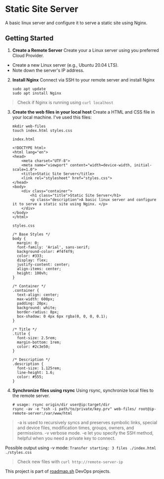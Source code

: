# Static Site Server
A basic linux server and configure it to serve a static site using Nginx. 

## Getting Started
1. **Create a Remote Server**
Create your a Linux server using you preferred Cloud Provider.

- Create a new Linux server (e.g., Ubuntu 20.04 LTS).
- Note down the server's IP address.

2. **Install Nginx**
Connect via SSH to your remote server and install Nginx
    ```
    sudo apt update
    sudo apt install Nginx
    ```

> Check if Nginx is running using `curl localhost`

3. **Create the web files in your local host**
Create a HTML and CSS file in your local machine. I've used this files:
    ```
    mkdir web-files
    touch index.html styles.css
    ```

    ```
    index.html
    
    <!DOCTYPE html>
    <html lang="en">
    <head>
        <meta charset="UTF-8">
        <meta name="viewport" content="width=device-width, initial-scale=1.0">
        <title>Static Site Server</title>
        <link rel="stylesheet" href="styles.css">
    </head>
    <body>
        <div class="container">
            <h1 class="title">Static Site Server</h1>
            <p class="description">A basic linux server and configure it to serve a static site using Nginx. </p>
        </div>
    </body>
    </html>
    ```

    ```
    styles.css

    /* Base Styles */
    body {
      margin: 0;
      font-family: 'Arial', sans-serif;
      background-color: #f4f4f9;
      color: #333;
      display: flex;
      justify-content: center;
      align-items: center;
      height: 100vh;
    }

    /* Container */
    .container {
      text-align: center;
      max-width: 600px;
      padding: 20px;
      background: white;
      border-radius: 8px;
      box-shadow: 0 4px 6px rgba(0, 0, 0, 0.1);
    }

    /* Title */
    .title {
      font-size: 2.5rem;
      margin-bottom: 1rem;
      color: #2c3e50;
    }

    /* Description */
    .description {
      font-size: 1.125rem;
      line-height: 1.6;
      color: #555;
    }
    ```

4. **Synchronize files using rsync**
Using rsync, synchronize local files to the remote server.
    ```
    # usage: rsync origin/dir user@ip:target/dir
    rsync -av -e "ssh -i path/to/private/key.prv" web-files/ root@ip-remote-server:/var/www/html
    ```

> -a is used to recursively syncs and preserves symbolic links, special and device files, modification times, groups, owners, and permissions.
> -v verbose mode.
> -e let you specify the SSH method, helpful when you need a private key to connect.

Possible output using -v mode:
    ```
    Transfer starting: 3 files
    ./index.html
    ./styles.css
    ```
  
> Check new files with `curl http://remote-server-ip`

This project is part of [roadmap.sh](https://roadmap.sh/projects/static-site-server) DevOps projects.
